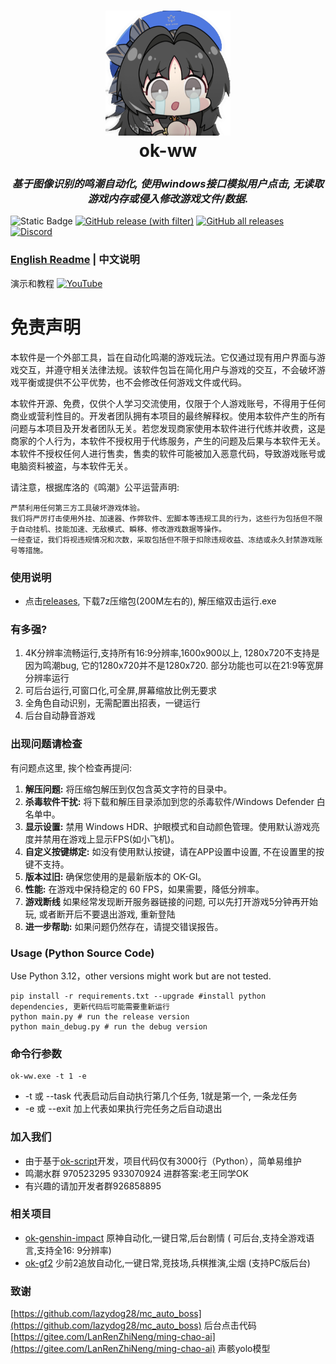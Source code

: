 <div align="center">
  <h1 align="center">
    <img src="icon.png" width="200"/>
    <br/>
    ok-ww
  </h1> 
<h3><i>基于图像识别的鸣潮自动化, 使用windows接口模拟用户点击, 无读取游戏内存或侵入修改游戏文件/数据.</i></h3>
</div>

![Static Badge](https://img.shields.io/badge/platfrom-Windows-blue?color=blue)
[![GitHub release (with filter)](https://img.shields.io/github/v/release/ok-oldking/ok-wuthering-waves)](https://github.com/ok-oldking/ok-wuthering-waves/releases)
[![GitHub all releases](https://img.shields.io/github/downloads/ok-oldking/ok-wuthering-waves/total)](https://github.com/ok-oldking/ok-wuthering-waves/releases)
[![Discord](https://img.shields.io/discord/296598043787132928?color=5865f2&label=%20Discord)](https://discord.gg/vVyCatEBgA)

### [English Readme](README.md) | 中文说明

演示和教程 [![YouTube](https://img.shields.io/badge/YouTube-%23FF0000.svg?style=for-the-badge&logo=YouTube&logoColor=white)](https://youtu.be/h6P1KWjdnB4)

# 免责声明

本软件是一个外部工具，旨在自动化鸣潮的游戏玩法。它仅通过现有用户界面与游戏交互，并遵守相关法律法规。该软件包旨在简化用户与游戏的交互，不会破坏游戏平衡或提供不公平优势，也不会修改任何游戏文件或代码。

本软件开源、免费，仅供个人学习交流使用，仅限于个人游戏账号，不得用于任何商业或营利性目的。开发者团队拥有本项目的最终解释权。使用本软件产生的所有问题与本项目及开发者团队无关。若您发现商家使用本软件进行代练并收费，这是商家的个人行为，本软件不授权用于代练服务，产生的问题及后果与本软件无关。本软件不授权任何人进行售卖，售卖的软件可能被加入恶意代码，导致游戏账号或电脑资料被盗，与本软件无关。

请注意，根据库洛的《鸣潮》公平运营声明:

```
严禁利用任何第三方工具破坏游戏体验。
我们将严厉打击使用外挂、加速器、作弊软件、宏脚本等违规工具的行为，这些行为包括但不限于自动挂机、技能加速、无敌模式、瞬移、修改游戏数据等操作。
一经查证，我们将视违规情况和次数，采取包括但不限于扣除违规收益、冻结或永久封禁游戏账号等措施。
```

### 使用说明

* 点击[releases](https://github.com/ok-oldking/ok-wuthering-waves/releases), 下载7z压缩包(200M左右的), 解压缩双击运行.exe

### 有多强?

1. 4K分辨率流畅运行,支持所有16:9分辨率,1600x900以上, 1280x720不支持是因为鸣潮bug, 它的1280x720并不是1280x720.
   部分功能也可以在21:9等宽屏分辨率运行
2. 可后台运行,可窗口化,可全屏,屏幕缩放比例无要求
3. 全角色自动识别，无需配置出招表，一键运行
4. 后台自动静音游戏

### 出现问题请检查

有问题点这里, 挨个检查再提问:

1. **解压问题:** 将压缩包解压到仅包含英文字符的目录中。
2. **杀毒软件干扰:** 将下载和解压目录添加到您的杀毒软件/Windows Defender 白名单中。
3. **显示设置:** 禁用 Windows HDR、护眼模式和自动颜色管理。使用默认游戏亮度并禁用在游戏上显示FPS(如小飞机)。
4. **自定义按键绑定:** 如没有使用默认按键，请在APP设置中设置, 不在设置里的按键不支持。
5. **版本过旧:** 确保您使用的是最新版本的 OK-GI。
6. **性能:** 在游戏中保持稳定的 60 FPS，如果需要，降低分辨率。
7. **游戏断线** 如果经常发现断开服务器链接的问题, 可以先打开游戏5分钟再开始玩, 或者断开后不要退出游戏, 重新登陆
8. **进一步帮助:** 如果问题仍然存在，请提交错误报告。

### Usage (Python Source Code)

Use Python 3.12，other versions might work but are not tested.

```
pip install -r requirements.txt --upgrade #install python dependencies, 更新代码后可能需要重新运行
python main.py # run the release version
python main_debug.py # run the debug version
```

### 命令行参数

```
ok-ww.exe -t 1 -e
```

- -t 或 --task 代表启动后自动执行第几个任务, 1就是第一个, 一条龙任务
- -e 或 --exit 加上代表如果执行完任务之后自动退出

### 加入我们

* 由于基于[ok-script](https://github.com/ok-oldking/ok-script)开发，项目代码仅有3000行（Python），简单易维护
* 鸣潮水群 970523295 933070924 进群答案:老王同学OK
* 有兴趣的请加开发者群926858895

### 相关项目

* [ok-genshin-impact](https://github.com/ok-oldking/ok-genshin-impact) 原神自动化,一键日常,后台剧情 (
  可后台,支持全游戏语言,支持全16:
  9分辨率)
* [ok-gf2](https://github.com/ok-oldking/ok-gf2) 少前2追放自动化,一键日常,竞技场,兵棋推演,尘烟 (支持PC版后台)

### 致谢

[https://github.com/lazydog28/mc_auto_boss](https://github.com/lazydog28/mc_auto_boss) 后台点击代码
[https://gitee.com/LanRenZhiNeng/ming-chao-ai](https://gitee.com/LanRenZhiNeng/ming-chao-ai) 声骸yolo模型
  
